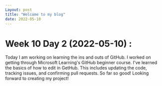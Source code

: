```yaml
---
Layout: post
title: "Welcome to my blog"
date: 2022-05-10
---
```

# Week 10 Day 2 (**2022-05-10**) :

Today I am working on learning the ins and outs of GitHub. I worked on getting through Microsoft Learning's GitHub beginner course. I've learned the basics of how to edit
in GetHub. This includes updating the code, tracking issues, and confirming pull requests. So far so good! Looking forward to creating my project!
